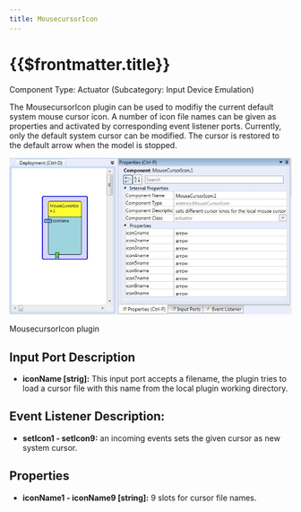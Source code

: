 ```yaml
---
title: MousecursorIcon
---
```


# {{$frontmatter.title}}

Component Type: Actuator (Subcategory: Input Device Emulation)

The MousecursorIcon plugin can be used to modifiy the current default system mouse cursor icon. A number of icon file names can be given as properties and activated by corresponding event listener ports. Currently, only the default system cursor can be modified. The cursor is restored to the default arrow when the model is stopped.

![Screenshot: MousecursorIcon plugin](./img/mousecursoricon.jpg "Screenshot: MousecursorIcon plugin")

MousecursorIcon plugin

## Input Port Description

*   **iconName \[strig\]:** This input port accepts a filename, the plugin tries to load a cursor file with this name from the local plugin working directory.

## Event Listener Description:

*   **setIcon1 - setIcon9:** an incoming events sets the given cursor as new system cursor.

## Properties

*   **iconName1 - iconName9 \[string\]:** 9 slots for cursor file names.